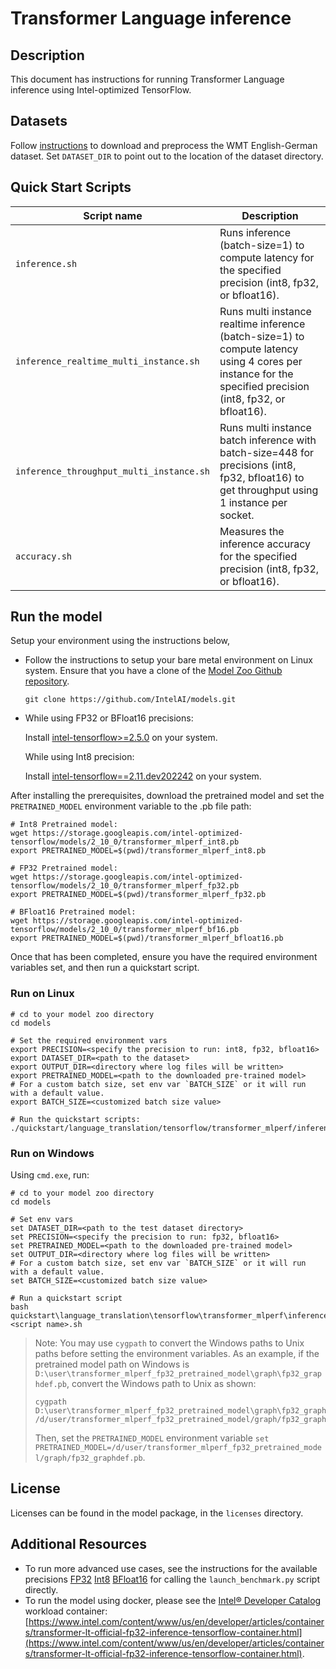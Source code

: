 <!--- 0. Title -->
# Transformer Language inference

<!-- 10. Description -->
## Description

This document has instructions for running Transformer Language inference using
Intel-optimized TensorFlow.

<!--- 30. Datasets -->
## Datasets

Follow [instructions](https://github.com/IntelAI/models/tree/master/datasets/transformer_data/README.md) to download and preprocess the WMT English-German dataset.
Set `DATASET_DIR` to point out to the location of the dataset directory.

<!--- 40. Quick Start Scripts -->
## Quick Start Scripts

| Script name | Description |
|-------------|-------------|
| `inference.sh` | Runs inference (batch-size=1) to compute latency for the specified precision (int8, fp32, or bfloat16). |
| `inference_realtime_multi_instance.sh` | Runs multi instance realtime inference (batch-size=1) to compute latency using 4 cores per instance for the specified precision (int8, fp32, or bfloat16). |
| `inference_throughput_multi_instance.sh` | Runs multi instance batch inference with batch-size=448 for precisions (int8, fp32, bfloat16) to get throughput using 1 instance per socket. |
| `accuracy.sh` | Measures the inference accuracy for the specified precision (int8, fp32, or bfloat16). |

<!--- 50. AI Kit -->
## Run the model

Setup your environment using the instructions below,

* Follow the instructions to setup your bare metal environment on Linux system. Ensure that you have a clone of the [Model Zoo Github repository](https://github.com/IntelAI/models).
  ```
  git clone https://github.com/IntelAI/models.git
  ```

* While using FP32 or BFloat16 precisions:

  Install [intel-tensorflow>=2.5.0](https://pypi.org/project/intel-tensorflow/) on your system.

  While using Int8 precision:

  Install [intel-tensorflow==2.11.dev202242](https://pypi.org/project/intel-tensorflow/2.11.dev202242/) on your system. 

After installing the prerequisites, download the pretrained model and set
the `PRETRAINED_MODEL` environment variable to the .pb file path:
```
# Int8 Pretrained model:
wget https://storage.googleapis.com/intel-optimized-tensorflow/models/2_10_0/transformer_mlperf_int8.pb
export PRETRAINED_MODEL=$(pwd)/transformer_mlperf_int8.pb

# FP32 Pretrained model:
wget https://storage.googleapis.com/intel-optimized-tensorflow/models/2_10_0/transformer_mlperf_fp32.pb
export PRETRAINED_MODEL=$(pwd)/transformer_mlperf_fp32.pb

# BFloat16 Pretrained model:
wget https://storage.googleapis.com/intel-optimized-tensorflow/models/2_10_0/transformer_mlperf_bf16.pb
export PRETRAINED_MODEL=$(pwd)/transformer_mlperf_bfloat16.pb
```

Once that has been completed, ensure you have the required environment variables
set, and then run a quickstart script.

### Run on Linux
```
# cd to your model zoo directory
cd models

# Set the required environment vars
export PRECISION=<specify the precision to run: int8, fp32, bfloat16>
export DATASET_DIR=<path to the dataset>
export OUTPUT_DIR=<directory where log files will be written>
export PRETRAINED_MODEL=<path to the downloaded pre-trained model>
# For a custom batch size, set env var `BATCH_SIZE` or it will run with a default value.
export BATCH_SIZE=<customized batch size value>

# Run the quickstart scripts:
./quickstart/language_translation/tensorflow/transformer_mlperf/inference/cpu/<script_name>.sh
```

### Run on Windows
Using `cmd.exe`, run:
```
# cd to your model zoo directory
cd models

# Set env vars
set DATASET_DIR=<path to the test dataset directory>
set PRECISION=<specify the precision to run: fp32, bfloat16>
set PRETRAINED_MODEL=<path to the downloaded pre-trained model>
set OUTPUT_DIR=<directory where log files will be written>
# For a custom batch size, set env var `BATCH_SIZE` or it will run with a default value.
set BATCH_SIZE=<customized batch size value>

# Run a quickstart script
bash quickstart\language_translation\tensorflow\transformer_mlperf\inference\cpu\<script name>.sh
```
> Note: You may use `cygpath` to convert the Windows paths to Unix paths before setting the environment variables. 
As an example, if the pretrained model path on Windows is `D:\user\transformer_mlperf_fp32_pretrained_model\graph\fp32_graphdef.pb`, convert the Windows path to Unix as shown:
> ```
> cygpath D:\user\transformer_mlperf_fp32_pretrained_model\graph\fp32_graphdef.pb
> /d/user/transformer_mlperf_fp32_pretrained_model/graph/fp32_graphdef.pb
>```
>Then, set the `PRETRAINED_MODEL` environment variable `set PRETRAINED_MODEL=/d/user/transformer_mlperf_fp32_pretrained_model/graph/fp32_graphdef.pb`.

<!--- 80. License -->
## License

Licenses can be found in the model package, in the `licenses` directory.

<!--- 90. Resource Links-->
## Additional Resources

* To run more advanced use cases, see the instructions for the available precisions [FP32](fp32/Advanced.md) [Int8](int8/Advanced.md) [BFloat16](bfloat16/Advanced.md) for calling the `launch_benchmark.py` script directly.
* To run the model using docker, please see the [Intel® Developer Catalog](https://www.intel.com/content/www/us/en/developer/tools/software-catalog/containers.html)
  workload container:<br />
  [https://www.intel.com/content/www/us/en/developer/articles/containers/transformer-lt-official-fp32-inference-tensorflow-container.html](https://www.intel.com/content/www/us/en/developer/articles/containers/transformer-lt-official-fp32-inference-tensorflow-container.html).
